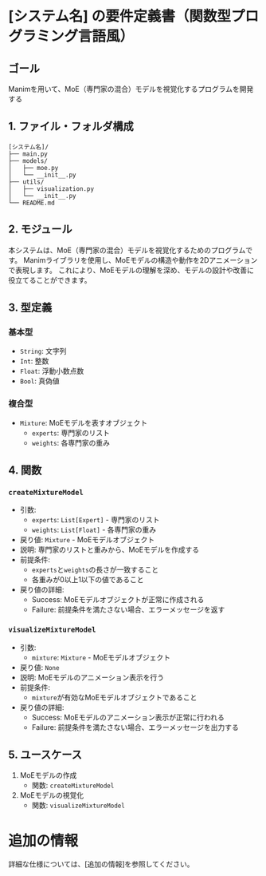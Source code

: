 # [システム名] の要件定義書（関数型プログラミング言語風）

## ゴール
Manimを用いて、MoE（専門家の混合）モデルを視覚化するプログラムを開発する

## 1. ファイル・フォルダ構成
```
[システム名]/
├── main.py
├── models/
│   ├── moe.py
│   └── __init__.py
├── utils/
│   ├── visualization.py
│   └── __init__.py
└── README.md
```

## 2. モジュール
本システムは、MoE（専門家の混合）モデルを視覚化するためのプログラムです。
Manimライブラリを使用し、MoEモデルの構造や動作を2Dアニメーションで表現します。
これにより、MoEモデルの理解を深め、モデルの設計や改善に役立てることができます。

## 3. 型定義
### 基本型
- `String`: 文字列
- `Int`: 整数
- `Float`: 浮動小数点数
- `Bool`: 真偽値

### 複合型
- `Mixture`: MoEモデルを表すオブジェクト
  - `experts`: 専門家のリスト
  - `weights`: 各専門家の重み

## 4. 関数
### `createMixtureModel`
- 引数:
  - `experts`: `List[Expert]` - 専門家のリスト
  - `weights`: `List[Float]` - 各専門家の重み
- 戻り値: `Mixture` - MoEモデルオブジェクト
- 説明: 専門家のリストと重みから、MoEモデルを作成する
- 前提条件: 
  - `experts`と`weights`の長さが一致すること
  - 各重みが0以上1以下の値であること
- 戻り値の詳細:
  - Success: MoEモデルオブジェクトが正常に作成される
  - Failure: 前提条件を満たさない場合、エラーメッセージを返す

### `visualizeMixtureModel`
- 引数:
  - `mixture`: `Mixture` - MoEモデルオブジェクト
- 戻り値: `None`
- 説明: MoEモデルのアニメーション表示を行う
- 前提条件:
  - `mixture`が有効なMoEモデルオブジェクトであること
- 戻り値の詳細:
  - Success: MoEモデルのアニメーション表示が正常に行われる
  - Failure: 前提条件を満たさない場合、エラーメッセージを出力する

## 5. ユースケース
1. MoEモデルの作成
   - 関数: `createMixtureModel`
2. MoEモデルの視覚化
   - 関数: `visualizeMixtureModel`

# 追加の情報
詳細な仕様については、[追加の情報]を参照してください。
